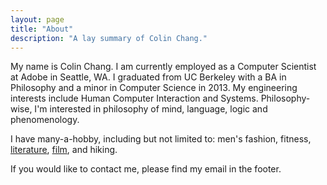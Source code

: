 ```yaml
---
layout: page
title: "About"
description: "A lay summary of Colin Chang."
---
```


My name is Colin Chang. I am currently employed as a Computer Scientist at Adobe in Seattle, WA. I graduated from UC Berkeley with a BA in Philosophy and a minor in Computer Science in 2013. My engineering interests include Human Computer Interaction and Systems. Philosophy-wise, I'm interested in philosophy of mind, language, logic and phenomenology. 

I have many-a-hobby, including but not limited to: men's fashion, fitness, [literature](https://www.goodreads.com/user/show/18475261-colin), [film](http://www.icheckmovies.com/profiles/calling/), and hiking.

If you would like to contact me, please find my email in the footer.